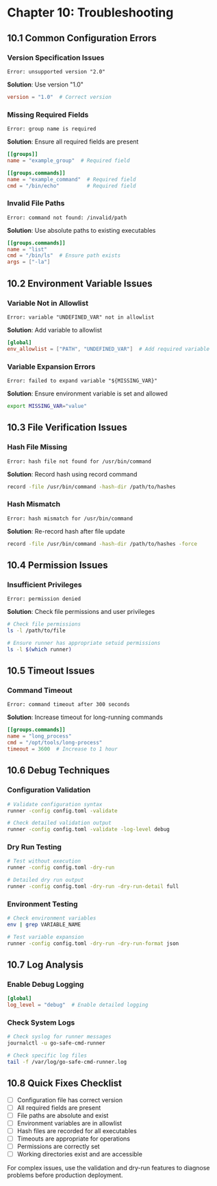 # Chapter 10: Troubleshooting

## 10.1 Common Configuration Errors

### Version Specification Issues
```
Error: unsupported version "2.0"
```
**Solution**: Use version "1.0"
```toml
version = "1.0"  # Correct version
```

### Missing Required Fields
```
Error: group name is required
```
**Solution**: Ensure all required fields are present
```toml
[[groups]]
name = "example_group"  # Required field

[[groups.commands]]
name = "example_command"  # Required field
cmd = "/bin/echo"         # Required field
```

### Invalid File Paths
```
Error: command not found: /invalid/path
```
**Solution**: Use absolute paths to existing executables
```toml
[[groups.commands]]
name = "list"
cmd = "/bin/ls"  # Ensure path exists
args = ["-la"]
```

## 10.2 Environment Variable Issues

### Variable Not in Allowlist
```
Error: variable "UNDEFINED_VAR" not in allowlist
```
**Solution**: Add variable to allowlist
```toml
[global]
env_allowlist = ["PATH", "UNDEFINED_VAR"]  # Add required variable
```

### Variable Expansion Errors
```
Error: failed to expand variable "${MISSING_VAR}"
```
**Solution**: Ensure environment variable is set and allowed
```bash
export MISSING_VAR="value"
```

## 10.3 File Verification Issues

### Hash File Missing
```
Error: hash file not found for /usr/bin/command
```
**Solution**: Record hash using record command
```bash
record -file /usr/bin/command -hash-dir /path/to/hashes
```

### Hash Mismatch
```
Error: hash mismatch for /usr/bin/command
```
**Solution**: Re-record hash after file update
```bash
record -file /usr/bin/command -hash-dir /path/to/hashes -force
```

## 10.4 Permission Issues

### Insufficient Privileges
```
Error: permission denied
```
**Solution**: Check file permissions and user privileges
```bash
# Check file permissions
ls -l /path/to/file

# Ensure runner has appropriate setuid permissions
ls -l $(which runner)
```

## 10.5 Timeout Issues

### Command Timeout
```
Error: command timeout after 300 seconds
```
**Solution**: Increase timeout for long-running commands
```toml
[[groups.commands]]
name = "long_process"
cmd = "/opt/tools/long-process"
timeout = 3600  # Increase to 1 hour
```

## 10.6 Debug Techniques

### Configuration Validation
```bash
# Validate configuration syntax
runner -config config.toml -validate

# Check detailed validation output
runner -config config.toml -validate -log-level debug
```

### Dry Run Testing
```bash
# Test without execution
runner -config config.toml -dry-run

# Detailed dry run output
runner -config config.toml -dry-run -dry-run-detail full
```

### Environment Testing
```bash
# Check environment variables
env | grep VARIABLE_NAME

# Test variable expansion
runner -config config.toml -dry-run -dry-run-format json
```

## 10.7 Log Analysis

### Enable Debug Logging
```toml
[global]
log_level = "debug"  # Enable detailed logging
```

### Check System Logs
```bash
# Check syslog for runner messages
journalctl -u go-safe-cmd-runner

# Check specific log files
tail -f /var/log/go-safe-cmd-runner.log
```

## 10.8 Quick Fixes Checklist

- [ ] Configuration file has correct version
- [ ] All required fields are present
- [ ] File paths are absolute and exist
- [ ] Environment variables are in allowlist
- [ ] Hash files are recorded for all executables
- [ ] Timeouts are appropriate for operations
- [ ] Permissions are correctly set
- [ ] Working directories exist and are accessible

For complex issues, use the validation and dry-run features to diagnose problems before production deployment.
